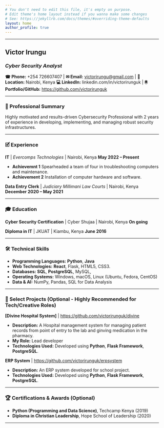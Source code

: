 ```yaml
---
# You don't need to edit this file, it's empty on purpose.
# Edit theme's home layout instead if you wanna make some changes
# See: https://jekyllrb.com/docs/themes/#overriding-theme-defaults
layout: home
author_profile: true
---
```

---
## **Victor Irungu**
### *Cyber Security Analyst*

**&#x260E; Phone:** +254 726607407 | **&#x2709; Email:** victorirungu@gmail.com | **&#x1F4CD; Location:** Nairobi, Kenya
**&#x1F4BB; LinkedIn:** linkedin.com/in/victorirunguk | **&#x1F5B2; Portfolio/GitHub:** https://github.com/victorirunguk

---

### **&#x1F4BC; Professional Summary**

Highly motivated and results-driven Cybersecurity Professional with 2 years of experience in developing, implementing, and managing robust security infrastructures. 

---

### **&#x1F5F9; Experience**

**IT** | *Evercomps Technologies* | Nairobi, Kenya
**May 2022 – Present**
* **Achievemnt 1** Spearheaded a team of four in troubleshooting computers and maintenance. 
* **Achievement 2** Installation of computer hardware and software. 

**Data Entry Clerk** | *Judiciary Millimani Law Courts* | Nairobi, Kenya
**December 2020 – May 2021**

---

### **&#x1F393; Education**

**Cyber Security Certification** | 
Cyber Shujaa | Nairobi, Kenya
**On going**

**Diploma in IT** | 
JKUAT | Kiambu, Kenya
**June 2016** 

---

### **&#x1F6E0; Technical Skills**

* **Programming Languages:** **Python**, **Java**
* **Web Technologies:** **React**, Flask, HTML5, CSS3.
* **Databases:** **SQL**, **PostgreSQL**, MySQL, 
* **Operating Systems:** Windows, macOS, Linux (Ubuntu, Fedora, CentOS)
* **Data & AI:** NumPy, Pandas, SQL for Data Analysis

---

### **&#x1F4C1; Select Projects (Optional - Highly Recommended for Tech/Creative Roles)**

**[Divine Hospital System]** | https://github.com/victorirunguk/divine
* **Description:** A Hospital management system for managing patient records from point of entry to the lab and ginving medication in the pharmacy.
* **My Role:** Lead developer
* **Technologies Used:**  Developed using **Python**, **Flask Framework**, **PostgreSQL**.


**ERP System** | https://github.com/victorirunguk/erpsystem
* **Description:** An ERP system developed for school project.
* **Technologies Used:** Developed using **Python**, **Flask Framework**, **PostgreSQL**.

---

### **&#x1F3C6; Certifications & Awards (Optional)**

* **Python (Programming and Data Science)**, Techcamp Kenya (2019)
* **Diploma in Christian Leadership**, Hope School of Leadership (2020)

---
